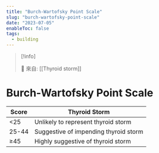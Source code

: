 ```yaml
---
title: "Burch-Wartofsky Point Scale"
slug: "burch-wartofsky-point-scale"
date: "2023-07-05"
enableToc: false
tags:
  - building
---
```


> [!info]
>
> 🌱 來自: [[Thyroid storm]]

# Burch-Wartofsky Point Scale

| Score | Thyroid Storm                         |
| ----- | ------------------------------------- |
| <25   | Unlikely to represent thyroid storm   |
| 25-44 | Suggestive of impending thyroid storm |
| ≥45   | Highly suggestive of thyroid storm    |
